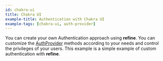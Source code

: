 ```yaml
---
id: chakra-ui
title: Chakra UI
example-title: Authentication with Chakra UI
example-tags: [chakra-ui, auth-provider]
---
```


You can create your own Authentication approach using **refine**. You can customize the [AuthProvider](/docs/core/providers/auth-provider) methods according to your needs and control the privileges of your users. This example is a simple example of custom authentication with **refine**.

<CodeSandboxExample path="auth-chakra-ui" />
